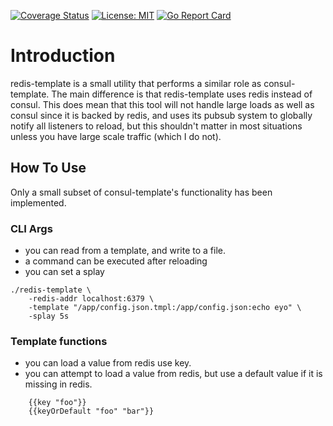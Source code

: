 [![Coverage Status](https://coveralls.io/repos/github/robbert229/redis-template/badge.svg?branch=master)](https://coveralls.io/github/robbert229/redis-template?branch=master) [![License: MIT](https://img.shields.io/badge/License-MIT-yellow.svg)](https://opensource.org/licenses/MIT) [![Go Report Card](https://goreportcard.com/badge/github.com/robbert229/redis-template)](https://goreportcard.com/report/github.com/robbert229/redis-template)

# Introduction

redis-template is a small utility that performs a similar role as consul-template. The main difference is that
redis-template uses redis instead of consul. This does mean that this tool will not handle large loads as well as consul
since it is backed by redis, and uses its pubsub system to globally notify all listeners to reload, but this shouldn't
matter in most situations unless you have large scale traffic (which I do not).

## How To Use

Only a small subset of consul-template's functionality has been implemented.

### CLI Args

* you can read from a template, and write to a file.
* a command can be executed after reloading
* you can set a splay

```
./redis-template \
    -redis-addr localhost:6379 \
    -template "/app/config.json.tmpl:/app/config.json:echo eyo" \
    -splay 5s
```

### Template functions

* you can load a value from redis use key.
* you can attempt to load a value from redis, but use a default value if it is missing in redis.

```
    {{key "foo"}}
    {{keyOrDefault "foo" "bar"}}
```
